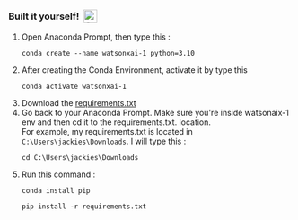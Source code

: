<h3>
  <div style="display: flex; align-items: center;">
    <span>Built it yourself!</span>
        <a href="https://www.anaconda.com/">
            <img src="https://skillicons.dev/icons?i=anaconda" alt="Anaconda" style="height: 24px; margin-left: 8px;">
        </a>
  </div>
</h3>

<ol>
  <li>Open Anaconda Prompt, then type this :</br><pre><code>conda create --name watsonxai-1 python=3.10</code></pre></li>
  <li>After creating the Conda Environment, activate it by type this</br><pre><code>conda activate watsonxai-1</code></pre></li>
  <li>Download the <a href="https://github.com/ibm-build-lab/VAD-VAR-Workshop/blob/main/content/labs/Watsonx/WatsonxAI/files/201/requirements.txt">requirements.txt</a></li>
  <li>Go back to your Anaconda Prompt. Make sure you're inside watsonaix-1 env and then cd it to the requirements.txt. location.</br>For example, my requirements.txt is located in <code>C:\Users\jackies\Downloads</code>. I will type this :</br><pre><code>cd C:\Users\jackies\Downloads</code></pre></li>
  <li>Run this command :<pre><code>conda install pip</code></pre><pre><code>pip install -r requirements.txt</code></pre></li>
</ol>
